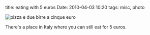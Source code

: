 title: eating with 5 euros
Date: 2010-04-03 10:20
tags: misc, photo
 

![pizza e due birre a cinque euro]({static}/images/pizza-e-due-birre.jpg)

There's a place in Italy where you can still eat for 5 euros.
